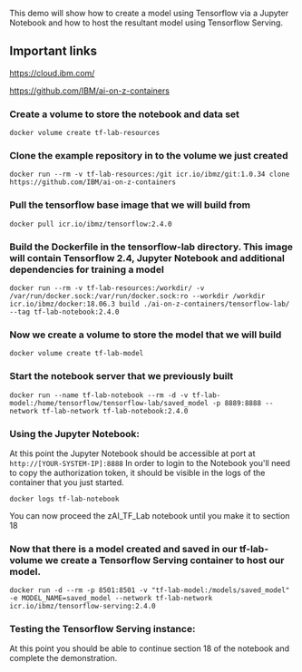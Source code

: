 This demo will show how to create a model using Tensorflow via a Jupyter Notebook and how to host the resultant model using Tensorflow Serving.

## Important links
https://cloud.ibm.com/

https://github.com/IBM/ai-on-z-containers

### Create a volume to store the notebook and data set
`docker volume create tf-lab-resources`
### Clone the example repository in to the volume we just created
`docker run --rm -v tf-lab-resources:/git icr.io/ibmz/git:1.0.34 clone https://github.com/IBM/ai-on-z-containers`

### Pull the tensorflow base image that we will build from
`docker pull icr.io/ibmz/tensorflow:2.4.0`

### Build the Dockerfile in the tensorflow-lab directory. This image will contain Tensorflow 2.4, Jupyter Notebook and additional dependencies for training a model
`docker run --rm -v tf-lab-resources:/workdir/ -v /var/run/docker.sock:/var/run/docker.sock:ro --workdir /workdir icr.io/ibmz/docker:18.06.3 build ./ai-on-z-containers/tensorflow-lab/ --tag tf-lab-notebook:2.4.0`

### Now we create a volume to store the model that we will build
`docker volume create tf-lab-model`
### Start the notebook server that we previously built
`docker run --name tf-lab-notebook --rm -d -v tf-lab-model:/home/tensorflow/tensorflow-lab/saved_model -p 8889:8888 --network tf-lab-network tf-lab-notebook:2.4.0`

### Using the Jupyter Notebook:
At this point the Jupyter Notebook should be accessible at port at `http://[YOUR-SYSTEM-IP]:8888`
In order to login to the Notebook you'll need to copy the authorization token, it should be visible in the logs of the container that you just started.

`docker logs tf-lab-notebook`

You can now proceed the zAI_TF_Lab notebook until you make it to section 18

### Now that there is a model created and saved in our tf-lab-volume we create a Tensorflow Serving container to host our model.
`docker run -d --rm -p 8501:8501 -v "tf-lab-model:/models/saved_model" -e MODEL_NAME=saved_model --network tf-lab-network icr.io/ibmz/tensorflow-serving:2.4.0`

### Testing the Tensorflow Serving instance:
At this point you should be able to continue section 18 of the notebook and complete the demonstration.
